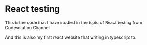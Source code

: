 #  React testing
This is the code that I have studied in the topic of React testing from Codevolution Channel

And this is also my first react website that writing in typescript to.
